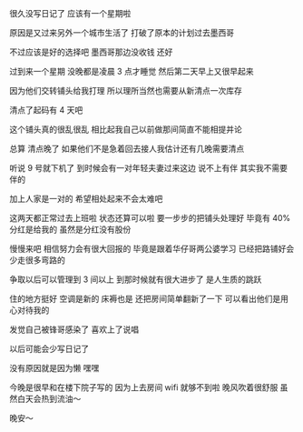 很久没写日记了 应该有一个星期啦

原因是又过来另外一个城市生活了 打破了原本的计划过去墨西哥

不过应该是好的选择吧 墨西哥那边没收钱 还好

过到来一个星期 没晚都是凌晨 3 点才睡觉 然后第二天早上又很早起来

因为他们交转铺头给我打理 所以理所当然也需要从新清点一次库存

清点了起码有 4 天吧 

这个铺头真的很乱很乱 相比起我自己以前做那间简直不能相提并论

总算 清点晚了 如果他们不是急着回去接人我估计还有几晚需要清点

听说 9 号就下机了 到时候会有一对年轻夫妻过来这边 说不上有伴 其实我不需要伴的 

加上人家是一对的 希望相处起来不会太难吧

这两天都正常过去上班啦 状态还算可以啦 要一步步的把铺头处理好 毕竟有 40% 分红是给我的 虽然是分红没有股份

慢慢来吧 相信努力会有很大回报的 毕竟是跟着华仔哥两公婆学习 已经把路铺好会少走很多弯路的

争取以后可以管理到 3 间以上 到那时候就有很大进步了 是人生质的跳跃

住的地方挺好 空调是新的 床褥也是 还把房间简单翻新了一下 可以看出他们是用心对待我的

发觉自己被锋哥感染了 喜欢上了说唱

以后可能会少写日记了

没有原因就是因为懒 嘿嘿

今晚是很早和在楼下院子写的 因为上去房间 wifi 就够不到啦 晚风吹着很舒服 虽然白天会热到流油～

晚安～
